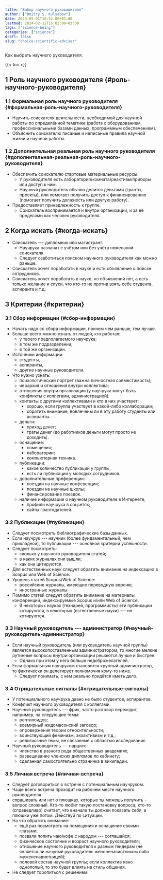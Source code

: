 ```yaml
---
title: "Выбор научного руководителя"
author: ["Dmitry S. Kulyabov"]
date: 2023-05-01T10:52:00+03:00
lastmod: 2024-02-12T16:02:00+03:00
tags: ["science-being"]
categories: ["science"]
draft: false
slug: "choice-scientific-adviser"
---
```


Как выбрать научного руководителя.

<!--more-->

{{< toc >}}


## <span class="section-num">1</span> Роль научного руководителя {#роль-научного-руководителя}


### <span class="section-num">1.1</span> Формальная роль научного руководителя {#формальная-роль-научного-руководителя}

-   Научить соискателя деятельности, необходимой для научной работы по определённой тематике (работа с оборудованием, профессиональными базами данных, программным обеспечением).
-   Объяснить соискателю писаные и неписаные правила научной жизни и научной работы.


### <span class="section-num">1.2</span> Дополнительная реальная роль научного руководителя {#дополнительная-реальная-роль-научного-руководителя}

-   Обеспечить соискателю стартовые материальные ресурсы.
    -   У руководителя есть лаборатория/комната/реактивы/приборы или доступ к ним.
    -   Научный руководитель обычно делится деньгами (гранты, проекты), или помогает получить доступ к финансированию (помогает получить должность или другую работу).
-   Предоставляет принадлежность к группе.
    -   Соискатель воспринимается и внутри организации, и за её пределами как человек руководителя.


## <span class="section-num">2</span> Когда искать {#когда-искать}

-   Соискатель --- дипломник или магистрант.
    -   Научрука назначат с учётом или без учёта пожеланий соискателя.
    -   Следует озаботиться поиском научного руководителя как можно раньше.
-   Соискатель хочет поработать в науке и есть объявление о поиске сотрудников.
-   Соискатель хочет поработать в науке, но объявлений нет, а есть только желание и слухи, что кто-то не против взять себе студента, аспиранта и т.д.


## <span class="section-num">3</span> Критерии {#критерии}


### <span class="section-num">3.1</span> Сбор информации {#сбор-информации}

-   Начать надо со сбора информации, причем чем раньше, тем лучше.
-   Больше всего можно узнать от людей, кто работал:
    -   у твоего предполагаемого научрука;
    -   в том же подразделении;
    -   в той же организации.
-   Источники информации:
    -   студенты,
    -   аспиранты,
    -   другие научные руководители.
-   Что нужно узнать:
    -   психологический портрет (важна личностная совместимость);
    -   иерархия и отношения внутри коллектива;
    -   отношения внутри организации (у научрука могут быть конфликты с коллегами, администрацией);
    -   контакты с другими коллективами и кто в них участвует:
        -   хорошо, если группа участвует в какой-либо коллаборации;
        -   обратить внимание, вовлечены ли в эту работу студенты или аспиранты.
    -   деньги:
        -   приход денег;
        -   траты денег (до работников деньги могут просто не доходить).
    -   оснащение:
        -   помещения;
        -   лаборатории;
        -   компьютерная техника.
    -   публикации:
        -   какое количество публикаций у группы;
        -   есть ли публикации у молодых сотрудников.
    -   дополнительные преференции:
        -   поездки на научные конференции;
        -   поездки на научные школы;
        -   финансирование поездок.
    -   наличие информации о научном руководителе в Интернете;
        -   профили научрука в соцсетях;
        -   сайты грантодателей.


### <span class="section-num">3.2</span> Публикации {#публикации}

-   Следует посмотреть библиографические базы данных.
-   Если научрук --- научник (более фундаментальный, чем прикладной), то публикации --- основной критерий успешности.
-   Следует посмотреть:
    -   сколько у научного руководителя статей;
    -   в каких журналах они вышли;
    -   как они цитируются.
-   Для естественных наук следует обратить внимание на индексацию в Scopus или Web of Science.
-   Уровень статей Scopus/Web of Science:
    -   российские журналы, имеющие переводную версию;
    -   иностранные журналы.
-   Помимо статей следует обратить внимание на материалы конференций, индексируемые Scopus и/или Web of Science.
    -   В некоторых науках (технарей, программисты) эти публикации котируются, в некоторых (естественные науки) --- не котируются.


### <span class="section-num">3.3</span> Научный руководитель --- администратор {#научный-руководитель-администратор}

-   Если научный руководитель (или руководитель научной группы) является высокопоставленным администратором, то многие мелкие рутинные вопросы внутри организации решаются лучше и быстрее.
    -   Однако при этом у него больше недоброжелателей.
-   Если формальным научруком становится крупный администратор, то фактически он делегирует полномочия кому-то ниже.
    -   Следует понимать, с кем реально придётся иметь дело.


### <span class="section-num">3.4</span> Отрицательные сигналы {#отрицательные-сигналы}

-   У потенциального научрука давно не было студентов, аспирантов.
-   Конфликт научного руководителя с коллегами.
-   Научный руководитель --- фрик, часто разговор переходит, например, на следующие темы:
    -   рептилоидов;
    -   всемирный жидомасонский заговор;
    -   опровержения теории относительности;
    -   воинствующий феминизм, экоактивизм и т.д.;
    -   религиозные темы, не связанные с областью исследования.
-   Научный руководитель --- нарцисс:
    -   членство в разного рода общественных академиях;
    -   развешивание членских дипломов по кабинету;
    -   сделанная самостоятельно страничка в википедии.


### <span class="section-num">3.5</span> Личная встреча {#личная-встреча}

-   Следует договориться о встрече с потенциальным научруком.
-   Чаще всего встреча проходит на рабочем месте научного руководителя.
-   спрашивать или нет о плюшках, которые ты можешь получить - вопрос сложный. Кто-то любит такую постановку вопроса, кто-то (справедливо) считает, что вначале ты должен показать себя, а плюшки уже потом. Действуй по ситуации.
-   На что обратить внимание:
    -   ещё раз посмотреть на помещения и оснащение своими глазами;
    -   позвали попить чаю/кофе с народом --- соглашайся;
    -   физическое состояние и возраст научного руководителя;
    -   отношение научного руководителя к разным гендерам (не является ли начуный руководитель женоненавистником либо мужененавистницей);
    -   половой состав научной группы; если коллектив явно однополый, то это будет влиять на стиль общения.
-   Не следует торопиться с решением.
